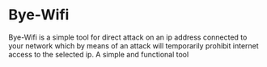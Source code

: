 # Bye-Wifi
Bye-Wifi is a simple tool for direct attack on an ip address connected to your network which by means of an attack will temporarily prohibit internet access to the selected ip. A simple and functional tool
